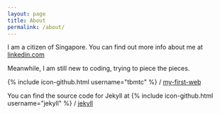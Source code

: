 ```yaml
---
layout: page
title: About
permalink: /about/
---
```


I am a citizen of Singapore. You can find out more info about me at [linkedin.com](https://www.linkedin.com/in/tomcharlestong/)

Meanwhile, I am still new to coding, trying to piece the pieces.

{% include icon-github.html username="tbmtc" %} /
[my-first-web](https://github.com/tbmtc/my-first-web)

You can find the source code for Jekyll at
{% include icon-github.html username="jekyll" %} /
[jekyll](https://github.com/jekyll/jekyll)
